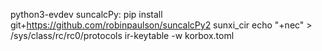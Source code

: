 python3-evdev
suncalcPy: pip install git+https://github.com/robinpaulson/suncalcPy2
sunxi_cir
echo "+nec" > /sys/class/rc/rc0/protocols
ir-keytable -w korbox.toml
